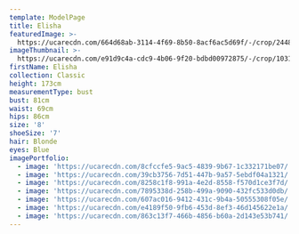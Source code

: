 ```yaml
---
template: ModelPage
title: Elisha
featuredImage: >-
  https://ucarecdn.com/664d68ab-3114-4f69-8b50-8acf6ac5d69f/-/crop/2448x1329/0,222/-/preview/
imageThumbnail: >-
  https://ucarecdn.com/e91d9c4a-cdc9-4b06-9f20-bdbd00972875/-/crop/1031x1419/316,93/-/preview/
firstName: Elisha
collection: Classic
height: 173cm
measurementType: bust
bust: 81cm
waist: 69cm
hips: 86cm
size: '8'
shoeSize: '7'
hair: Blonde
eyes: Blue
imagePortfolio:
  - image: 'https://ucarecdn.com/8cfccfe5-9ac5-4839-9b67-1c332171be07/'
  - image: 'https://ucarecdn.com/39cb3756-7d51-447b-9a57-5ebdf04a1321/'
  - image: 'https://ucarecdn.com/8258c1f8-991a-4e2d-8558-f570d1ce3f7d/'
  - image: 'https://ucarecdn.com/7895338d-258b-499a-9090-432fc533d0db/'
  - image: 'https://ucarecdn.com/607ac016-9412-431c-9b4a-50555308f05e/'
  - image: 'https://ucarecdn.com/e4189f50-9fb6-453d-8ef3-46d145622e1a/'
  - image: 'https://ucarecdn.com/863c13f7-466b-4856-b60a-2d143e53b741/'
---
```


